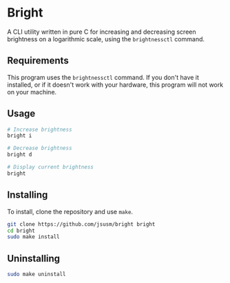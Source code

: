 # Bright
A CLI utility written in pure C for increasing and decreasing screen brightness on a logarithmic scale, using the `brightnessctl` command.

## Requirements

This program uses the `brightnessctl` command. If you don't have it installed, or if it doesn't work with your hardware, this program will not work on your machine.

## Usage

```bash
# Increase brightness
bright i

# Decrease brightness
bright d

# Display current brightness
bright
```

## Installing

To install, clone the repository and use `make`.

```bash
git clone https://github.com/jsusm/bright bright
cd bright
sudo make install
```

## Uninstalling

```bash
sudo make uninstall
```
